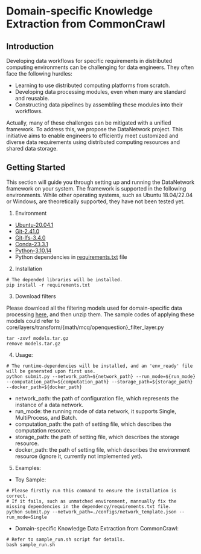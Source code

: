 # Domain-specific Knowledge Extraction from CommonCrawl

## Introduction 
Developing data workflows for specific requirements in distributed computing environments can be challenging for data engineers. They often face the following hurdles:

 - Learning to use distributed computing platforms from scratch.
 - Developing data processing modules, even when many are standard and reusable.
 - Constructing data pipelines by assembling these modules into their workflows.

Actually, many of these challenges can be mitigated with a unified framework. To address this, we propose the DataNetwork project. This initiative aims to enable engineers to efficiently meet customized and diverse data requirements using distributed computing resources and shared data storage.

## Getting Started
This section will guide you through setting up and running the DataNetwork framework on your system.
The framework is supported in the following environments. While other operating systems, such as Ubuntu 18.04/22.04 or Windows, are theoretically supported, they have not been tested yet.

1.	Environment
 - [Ubuntu-20.04.1](https://ubuntu.com/download/desktop)
 - [Git-2.41.0](https://git-scm.com/downloads)
 - [Git-lfs-3.4.0](https://git-lfs.com/)
 - [Conda-23.3.1](https://conda.io/projects/conda/en/stable/user-guide/install/download.html)
 - [Python-3.10.14](https://www.python.org/downloads/)
 - Python dependencies in [requirements.txt](requirements.txt) file

2.  Installation
 
```
# The depended libraries will be installed.
pip install -r requirements.txt
```

3. Download filters
   
Please download all the filtering models used for domain-specific data processing [here](https://drive.google.com/file/d/1FJCEQa1mWZ2gGD_NdAJibeKk6UaZhi7R/view?usp=drive_link), and then unzip them. The sample codes of applying these models could refer to core/layers/transform/{math/mcq/openquestion}_filter_layer.py

```
tar -zxvf models.tar.gz
remove models.tar.gz
```

4.	Usage:

```
# The runtime-dependencies will be installed, and an 'env_ready' file will be generated upon first use.
python submit.py --network_path=${network_path} --run_mode=${run_mode} --computation_path=${computation_path} --storage_path=${storage_path} --docker_path=${docker_path}
``` 

 - network_path: the path of configuration file, which represents the instance of a data network.
 - run_mode: the running mode of data network, it supports Single, MultiProcess, and Batch.
 - computation_path: the path of setting file, which describes the computation resource.
 - storage_path: the path of setting file, which describes the storage resource.
 - docker_path: the path of setting file, which describes the environment resource (ignore it, currently not implemented yet).

5.	Examples:
 - Toy Sample:
```
# Please firstly run this command to ensure the installation is correct.
# If it fails, such as unmatched environment, mannually fix the missing dependencies in the dependency/requirements.txt file.
python submit.py --network_path=./configs/network_template.json --run_mode=Single
```

 - Domain-specific Knowledge Data Extraction from CommonCrawl:
```
# Refer to sample_run.sh script for details.
bash sample_run.sh
```
